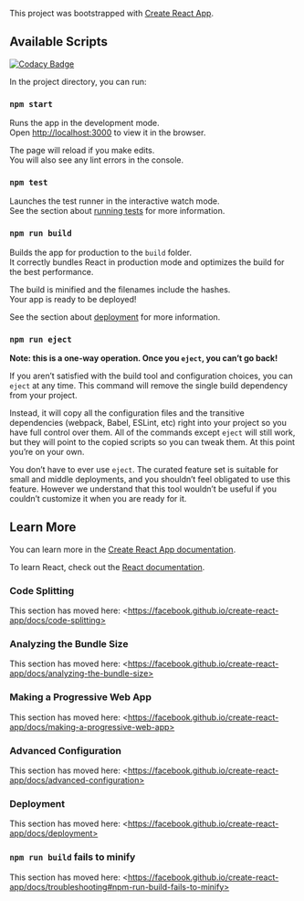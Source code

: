 This project was bootstrapped with [Create React App](https://github.com/facebook/create-react-app).

## Available Scripts

[![Codacy Badge](https://api.codacy.com/project/badge/Grade/31216523b8dc4d248ea955e81dfb4370)](https://app.codacy.com/gh/BuildForSDG/Team-075-ERS?utm_source=github.com&utm_medium=referral&utm_content=BuildForSDG/Team-075-ERS&utm_campaign=Badge_Grade_Settings)

In the project directory, you can run:

### `npm start`

Runs the app in the development mode.<br />
Open [http://localhost:3000](http://localhost:3000) to view it in the browser.

The page will reload if you make edits.<br />
You will also see any lint errors in the console.

### `npm test`

Launches the test runner in the interactive watch mode.<br />
See the section about [running tests](https://facebook.github.io/create-react-app/docs/running-tests) for more information.

### `npm run build`

Builds the app for production to the `build` folder.<br />
It correctly bundles React in production mode and optimizes the build for the best performance.

The build is minified and the filenames include the hashes.<br />
Your app is ready to be deployed!

See the section about [deployment](https://facebook.github.io/create-react-app/docs/deployment) for more information.

### `npm run eject`

**Note: this is a one-way operation. Once you `eject`, you can’t go back!**

If you aren’t satisfied with the build tool and configuration choices, you can `eject` at any time. This command will remove the single build dependency from your project.

Instead, it will copy all the configuration files and the transitive dependencies (webpack, Babel, ESLint, etc) right into your project so you have full control over them. All of the commands except `eject` will still work, but they will point to the copied scripts so you can tweak them. At this point you’re on your own.

You don’t have to ever use `eject`. The curated feature set is suitable for small and middle deployments, and you shouldn’t feel obligated to use this feature. However we understand that this tool wouldn’t be useful if you couldn’t customize it when you are ready for it.

## Learn More

You can learn more in the [Create React App documentation](https://facebook.github.io/create-react-app/docs/getting-started).

To learn React, check out the [React documentation](https://reactjs.org/).

### Code Splitting

This section has moved here: \<https://facebook.github.io/create-react-app/docs/code-splitting>

### Analyzing the Bundle Size

This section has moved here: \<https://facebook.github.io/create-react-app/docs/analyzing-the-bundle-size>

### Making a Progressive Web App

This section has moved here: \<https://facebook.github.io/create-react-app/docs/making-a-progressive-web-app>

### Advanced Configuration

This section has moved here: \<https://facebook.github.io/create-react-app/docs/advanced-configuration>

### Deployment

This section has moved here: \<https://facebook.github.io/create-react-app/docs/deployment>

### `npm run build` fails to minify

This section has moved here: \<https://facebook.github.io/create-react-app/docs/troubleshooting#npm-run-build-fails-to-minify>
